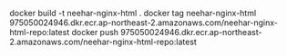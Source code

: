 docker build -t neehar-nginx-html .
docker tag neehar-nginx-html 975050024946.dkr.ecr.ap-northeast-2.amazonaws.com/neehar-nginx-html-repo:latest
docker push 975050024946.dkr.ecr.ap-northeast-2.amazonaws.com/neehar-nginx-html-repo:latest

